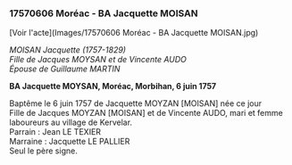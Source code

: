 ### 17570606 Moréac - BA Jacquette MOISAN

[Voir l'acte](Images/17570606 Moréac - BA Jacquette MOISAN.jpg)


*MOISAN Jacquette (1757-1829)  
Fille de Jacques MOYSAN et de Vincente AUDO  
Épouse de Guillaume MARTIN*

**BA Jacquette MOYSAN, Moréac, Morbihan, 6 juin 1757**

Baptême le 6 juin 1757 de Jacquette MOYZAN [MOISAN] née ce jour  
Fille de Jacques MOYZAN [MOISAN] et de Vincente AUDO, mari et femme laboureurs au village de Kervelar.  
Parrain : Jean LE TEXIER  
Marraine : Jacquette LE PALLIER  
Seul le père signe.